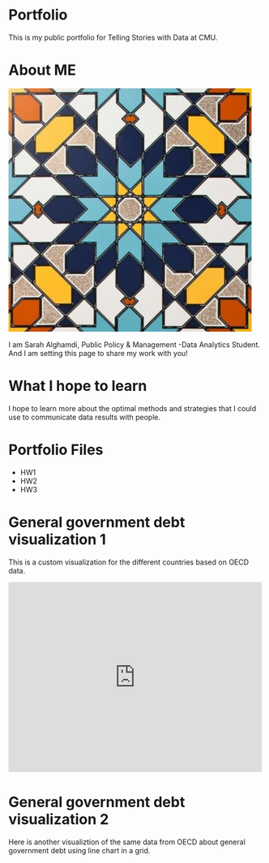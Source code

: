 # Portfolio
This is my public portfolio for Telling Stories with Data at CMU.

# About ME
![alt text](profile.jpg "Profile Photo")


I am Sarah Alghamdi, Public Policy & Management -Data Analytics Student. And I am setting this page to share my work with you!

# What I hope to learn
I hope to learn more about the optimal methods and strategies that I could use to communicate data results with people. 

# Portfolio Files 
* HW1
* HW2
* HW3

# General government debt visualization 1
This is a custom visualization for the different countries based on OECD data.  
<iframe src="https://data.oecd.org/chart/6XO7" width="500" height="375" style="border: 0" mozallowfullscreen="true" webkitallowfullscreen="true" allowfullscreen="true"><a href="https://data.oecd.org/chart/6XO7" target="_blank">OECD Chart: General government debt, Total, % of GDP, Annual, 2021</a></iframe>

# General government debt visualization 2
Here is another visualiztion of the same data from OECD about general government debt using line chart in a grid. 
<div class="flourish-embed flourish-chart" data-src="visualisation/12559701"><script src="https://public.flourish.studio/resources/embed.js"></script></div>
